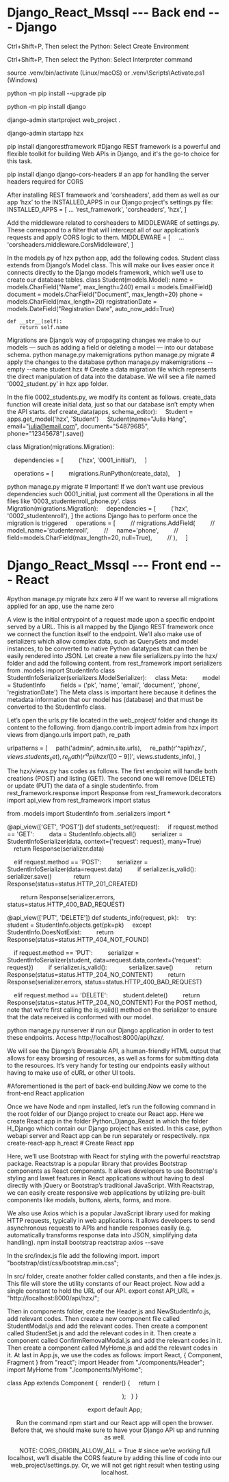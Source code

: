 # Django_React_Mssql --- Back end --- Django
Ctrl+Shift+P, Then select the Python: Select Create Environment

Ctrl+Shift+P, Then select the Python: Select Interpreter command

source .venv/bin/activate (Linux/macOS) or .venv\Scripts\Activate.ps1 (Windows)

python -m pip install --upgrade pip

python -m pip install django

django-admin startproject web_project .

django-admin startapp hzx

pip install djangorestframework  #Django REST framework is a powerful and flexible toolkit for building Web APIs in Django, and it's the go-to choice for this task.

pip install django django-cors-headers # an app for handling the server headers required for CORS

After installing REST framework and 'corsheaders', add them as well as our app ‘hzx’ to the INSTALLED_APPS in our Django project's settings.py file:
INSTALLED_APPS = [ 
 ... 
'rest_framework',
'corsheaders',
'hzx',
 ]

Add the middleware related to corsheaders to MIDDLEWARE of settings.py. These correspond to a filter that will intercept all of our application’s requests and apply CORS logic to them.
MIDDLEWARE = [
     ...
    'corsheaders.middleware.CorsMiddleware',
]

In the models.py of hzx python app, add the following codes. Student class extends from Django’s Model class. This will make our lives easier once it connects directly to the Django models framework, which we’ll use to create our database tables.
class Student(models.Model):
    name = models.CharField("Name", max_length=240)
    email = models.EmailField()
    document = models.CharField("Document", max_length=20)
    phone = models.CharField(max_length=20)
    registrationDate = models.DateField("Registration Date", auto_now_add=True)

    def __str__(self):
        return self.name

Migrations are Django’s way of propagating changes we make to our models — such as adding a field or deleting a model — into our database schema.
python manage.py makemigrations
python manage.py migrate # apply the changes to the database
python manage.py makemigrations --empty --name student hzx # Create a data migration file which represents the direct manipulation of data into the database. We will see a file named ‘0002_student.py’ in hzx app folder.

In the file 0002_students.py, we modify its content as follows. create_data function will create initial data, just so that our database isn’t empty when the API starts.
def create_data(apps, schema_editor):
    Student = apps.get_model('hzx', 'Student')
    Student(name="Julia Hang", email="julia@email.com", document="54879685", phone="12345678").save()

class Migration(migrations.Migration):

    dependencies = [
        ('hzx', '0001_initial'),
    ]

    operations = [
        migrations.RunPython(create_data),
    ]

python manage.py migrate # Important! If we don’t want use previous dependencies such 0001_initial, just comment all the Operations in all the files like ‘0003_studentenroll_phone.py’.
class Migration(migrations.Migration):
    dependencies = [
        ('hzx', '0002_studentenroll'),
]
the actions Django has to perform once the migration is triggered
    operations = [ 
        // migrations.AddField(
        //     model_name='studentenroll',
        //     name='phone',
        //     field=models.CharField(max_length=20, null=True),
        // ),
    ]

# Django_React_Mssql --- Front end --- React

#python manage.py migrate hzx zero # If we want to reverse all migrations applied for an app, use the name zero

A view is the initial entrypoint of a request made upon a specific endpoint served by a URL. This is all mapped by the Django REST framework once we connect the function itself to the endpoint. We’ll also make use of serializers which allow complex data, such as QuerySets and model instances, to be converted to native Python datatypes that can then be easily rendered into JSON. Let create a new file serializers.py into the hzx/ folder and add the following content.
from rest_framework import serializers
from .models import StudentInfo
class StudentInfoSerializer(serializers.ModelSerializer):
    class Meta:
        model = StudentInfo
        fields = ('pk', 'name', 'email', 'document', 'phone', 'registrationDate')
The Meta class is important here because it defines the metadata information that our model has (database) and that must be converted to the StudentInfo class.

Let’s open the urls.py file located in the web_project/ folder and change its content to the following.
from django.contrib import admin
from hzx import views
from django.urls import path, re_path

urlpatterns = [
    path('admin/', admin.site.urls),
    re_path(r'^api/hzx/$', views.students_set),
    re_path(r'^api/hzx/([0-9])$', views.students_info),
]

The hzx/views.py has codes as follows. The first endpoint will handle both creations (POST) and listing (GET). The second one will remove (DELETE) or update (PUT) the data of a single studentinfo.
from rest_framework.response import Response
from rest_framework.decorators import api_view
from rest_framework import status

from .models import StudentInfo
from .serializers import *

@api_view(['GET', 'POST'])
def students_set(request):
    if request.method == 'GET':
        data = StudentInfo.objects.all()
        serializer = StudentInfoSerializer(data, context={'request': request}, many=True)
        
        return Response(serializer.data)

    elif request.method == 'POST':
        serializer = StudentInfoSerializer(data=request.data)
        if serializer.is_valid():
            serializer.save()
            return Response(status=status.HTTP_201_CREATED)

        return Response(serializer.errors, status=status.HTTP_400_BAD_REQUEST)

@api_view(['PUT', 'DELETE'])
def students_info(request, pk):
    try:
        student = StudentInfo.objects.get(pk=pk)
    except StudentInfo.DoesNotExist:
        return Response(status=status.HTTP_404_NOT_FOUND)

    if request.method == 'PUT':
        serializer = StudentInfoSerializer(student, data=request.data,context={'request': request})
        if serializer.is_valid():
            serializer.save()
            return Response(status=status.HTTP_204_NO_CONTENT)
        return Response(serializer.errors, status=status.HTTP_400_BAD_REQUEST)

    elif request.method == 'DELETE':
        student.delete()
        return Response(status=status.HTTP_204_NO_CONTENT)
For the POST method, note that we’re first calling the is_valid() method on the serializer to ensure that the data received is conformed with our model.

python manage.py runserver # run our Django application in order to test these endpoints. Access http://localhost:8000/api/hzx/.

We will see the Django’s Browsable API, a human-friendly HTML output that allows for easy browsing of resources, as well as forms for submitting data to the resources. It’s very handy for testing our endpoints easily without having to make use of cURL or other UI tools.

#Aforementioned is the part of back-end building.Now we come to the front-end React application

Once we have Node and npm installed, let’s run the following command in the root folder of our Django project to create our React app. Here we create React app in the folder Python_Django_React in which the folder H_Django which contain our Django project has existed. In this case, python webapi server and React app can be run separately or respectively.
npx create-react-app h_react # Create React app

Here, we’ll use Bootstrap with React for styling with the powerful reactstrap package. Reactstrap is a popular library that provides Bootstrap components as React components. It allows developers to use Bootstrap's styling and lawet features in React applications without having to deal directly with jQuery or Bootstrap’s traditional JavaScript. With Reactstrap, we can easily create responsive web applications by utilizing pre-built components like modals, buttons, alerts, forms, and more.

We also use Axios which is a popular JavaScript library used for making HTTP requests, typically in web applications. It allows developers to send asynchronous requests to APIs and handle responses easily (e.g. automatically transforms response data into JSON, simplifying data handling).
npm install bootstrap reactstrap axios --save

In the src/index.js file add the following import.
import "bootstrap/dist/css/bootstrap.min.css";

In src/ folder, create another folder called constants, and then a file index.js. This file will store the utility constants of our React project. Now add a single constant to hold the URL of our API.
export const API_URL = "http://localhost:8000/api/hzx/";

Then in components folder, create the Header.js and NewStudentInfo.js, add relevant codes.
Then create a new component file called StudentModal.js and add the relevant codes.
Then create a component called StudentSet.js and add the relevant codes in it.
Then create a component called ConfirmRemovalModal.js and add the relevant codes in it.
Then create a component called MyHome.js and add the relevant codes in it.
At last in App.js, we use the codes as follows:
import React, { Component, Fragment } from "react";
import Header from "./components/Header";
import MyHome from "./components/MyHome";

class App extends Component {
  render() {
    return (
      <Fragment>
        <Header />
        <MyHome />
      </Fragment>
    );
  }
}

export default App;

Run the command npm start and our React app will open the browser. Before that, we should make sure to have your Django API up and running as well.

NOTE: CORS_ORIGIN_ALLOW_ALL = True # since we’re working full localhost, we’ll disable the CORS feature by adding this line of code into our web_project/settings.py. Or, we will not get right result when testing using localhost.
